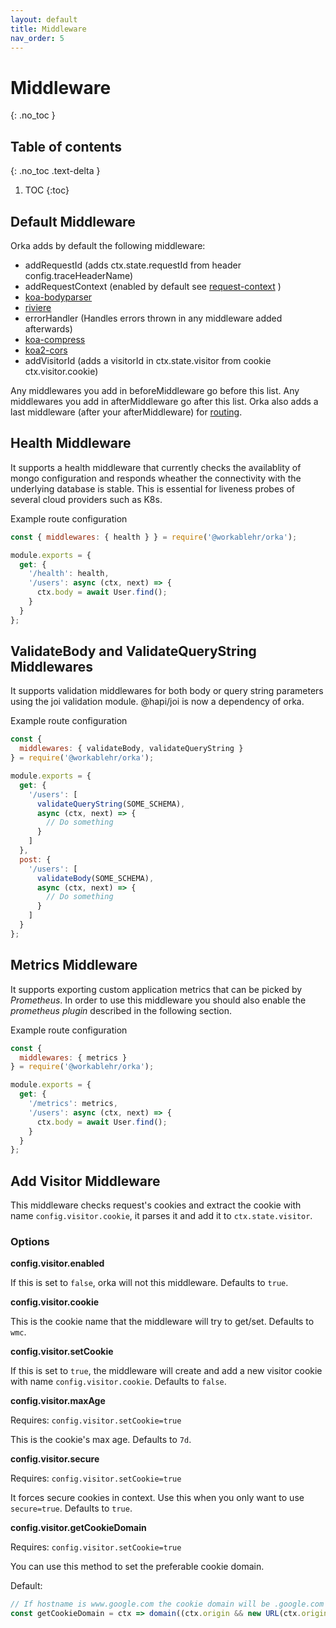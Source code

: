 ```yaml
---
layout: default
title: Middleware
nav_order: 5
---
```

# Middleware
{: .no_toc }
## Table of contents
{: .no_toc .text-delta }

1. TOC
{:toc}


## Default Middleware

Orka adds by default the following middleware:

- addRequestId (adds ctx.state.requestId from header config.traceHeaderName)
- addRequestContext (enabled by default see [request-context](https://workable.github.io/orka/request-context) )
- [koa-bodyparser](https://www.npmjs.com/package/koa-bodyparser)
- [riviere](https://www.npmjs.com/package/@workablehr/riviere)
- errorHandler (Handles errors thrown in any middleware added afterwards)
- [koa-compress](https://www.npmjs.com/package/koa-compress)
- [koa2-cors](https://www.npmjs.com/package/koa2-cors)
- addVisitorId (adds a visitorId in ctx.state.visitor from cookie ctx.visitor.cookie)

Any middlewares you add in beforeMiddleware go before this list.
Any middlewares you add in afterMiddleware go after this list.
Orka also adds a last middleware (after your afterMiddleware) for [routing](https://workable.github.io/orka/routing).

## Health Middleware

It supports a health middleware that currently checks the availablity of mongo
configuration and responds wheather the connectivity with the underlying database is stable. This is essential for liveness probes of several cloud providers such as K8s.

Example route configuration

```js
const { middlewares: { health } } = require('@workablehr/orka');

module.exports = {
  get: {
    '/health': health,
    '/users': async (ctx, next) => {
      ctx.body = await User.find();
    }
  }
};
```

## ValidateBody and ValidateQueryString Middlewares

It supports validation middlewares for both body or query string parameters
using the joi validation module. @hapi/joi is now a dependency of orka.

Example route configuration

```js
const {
  middlewares: { validateBody, validateQueryString }
} = require('@workablehr/orka');

module.exports = {
  get: {
    '/users': [
      validateQueryString(SOME_SCHEMA),
      async (ctx, next) => {
        // Do something
      }
    ]
  },
  post: {
    '/users': [
      validateBody(SOME_SCHEMA),
      async (ctx, next) => {
        // Do something
      }
    ]
  }
};
```

## Metrics Middleware

It supports exporting custom application metrics that can be picked by _Prometheus_.
In order to use this middleware you should also enable the _prometheus plugin_ described in the following section.

Example route configuration

```js
const {
  middlewares: { metrics }
} = require('@workablehr/orka');

module.exports = {
  get: {
    '/metrics': metrics,
    '/users': async (ctx, next) => {
      ctx.body = await User.find();
    }
  }
};
```

## Add Visitor Middleware

This middleware checks request's cookies and extract the cookie with name `config.visitor.cookie`, it parses it and add it to `ctx.state.visitor`.

### Options

**config.visitor.enabled**

If this is set to `false`, orka will not this middleware. Defaults to `true`.

**config.visitor.cookie**

This is the cookie name that the middleware will try to get/set. Defaults to `wmc`.

**config.visitor.setCookie**

If this is set to `true`, the middleware will create and add a new visitor cookie with name `config.visitor.cookie`. Defaults to `false`.

**config.visitor.maxAge**

Requires: `config.visitor.setCookie=true`

This is the cookie's max age. Defaults to `7d`.

**config.visitor.secure**

Requires: `config.visitor.setCookie=true`

It forces secure cookies in context. Use this when you only want to use `secure=true`. Defaults to `true`.

**config.visitor.getCookieDomain**

Requires: `config.visitor.setCookie=true`

You can use this method to set the preferable cookie domain.

Default:
```js
// If hostname is www.google.com the cookie domain will be .google.com
const getCookieDomain = ctx => domain((ctx.origin && new URL(ctx.origin).hostname) || ctx.hostname)
```
